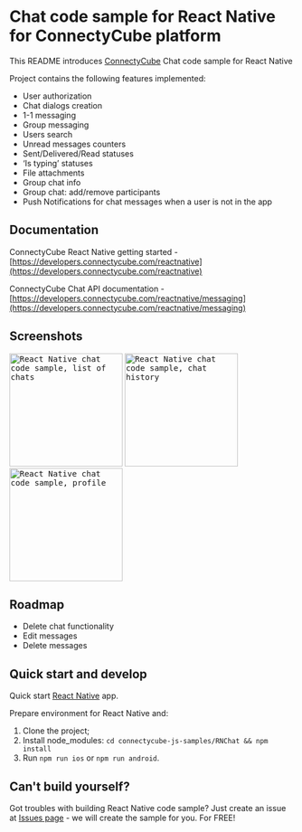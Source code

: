 # Chat code sample for React Native for ConnectyCube platform

This README introduces [ConnectyCube](https://connectycube.com) Chat code sample for React Native

Project contains the following features implemented:

- User authorization
- Chat dialogs creation
- 1-1 messaging
- Group messaging
- Users search
- Unread messages counters
- Sent/Delivered/Read statuses
- ‘Is typing’ statuses
- File attachments
- Group chat info
- Group chat: add/remove participants
- Push Notifications for chat messages when a user is not in the app

## Documentation

ConnectyCube React Native getting started - [https://developers.connectycube.com/reactnative](https://developers.connectycube.com/reactnative)

ConnectyCube Chat API documentation - [https://developers.connectycube.com/reactnative/messaging](https://developers.connectycube.com/reactnative/messaging)

## Screenshots

<kbd><img alt="React Native chat code sample, list of chats" src="https://developers.connectycube.com/docs/_images/code_samples/reactnative/reactnative_codesample_chat_chats.jpg" width="200" /></kbd> <kbd><img alt="React Native chat code sample, chat history" src="https://developers.connectycube.com/docs/_images/code_samples/reactnative/reactnative_codesample_chat_chat.jpg" width="200" /></kbd> <kbd><img alt="React Native chat code sample, profile" src="https://developers.connectycube.com/docs/_images/code_samples/reactnative/reactnative_codesample_chat_profile.jpg" width="200" /></kbd>

## Roadmap

- Delete chat functionality
- Edit messages
- Delete messages

## Quick start and develop

Quick start [React Native](https://facebook.github.io/react-native/docs/getting-started.html) app.

Prepare environment for React Native and:

1. Clone the project;
2. Install node_modules: `cd connectycube-js-samples/RNChat && npm install`
3. Run `npm run ios` or `npm run android`.

## Can't build yourself?

Got troubles with building React Native code sample? Just create an issue at [Issues page](https://github.com/ConnectyCube/connectycube-reactnative-samples/issues) - we will create the sample for you. For FREE!

